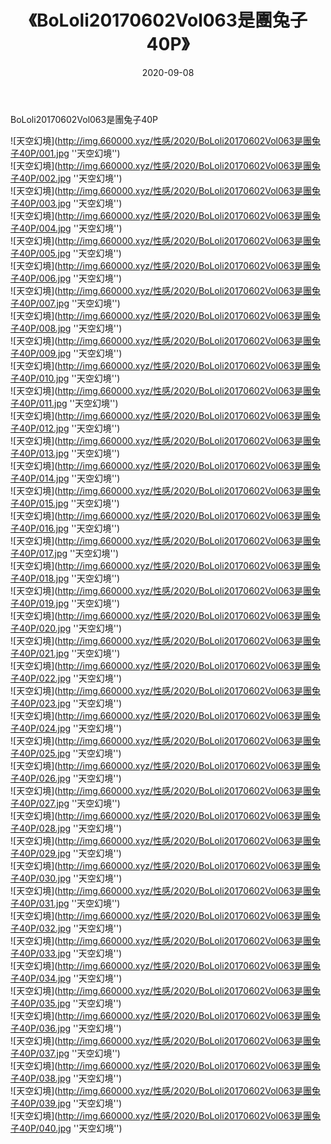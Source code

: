 ﻿---
layout: post
title:  《BoLoli20170602Vol063是團兔子40P》
date:   2020-09-08
img: http://img.660000.xyz/性感/2020/BoLoli20170602Vol063是團兔子40P/000.jpg
categories: [美女, 性感, 泳衣]
---

BoLoli20170602Vol063是團兔子40P



![天空幻境](http://img.660000.xyz/性感/2020/BoLoli20170602Vol063是團兔子40P/001.jpg ''天空幻境'') <br>
![天空幻境](http://img.660000.xyz/性感/2020/BoLoli20170602Vol063是團兔子40P/002.jpg ''天空幻境'') <br>
![天空幻境](http://img.660000.xyz/性感/2020/BoLoli20170602Vol063是團兔子40P/003.jpg ''天空幻境'') <br>
![天空幻境](http://img.660000.xyz/性感/2020/BoLoli20170602Vol063是團兔子40P/004.jpg ''天空幻境'') <br>
![天空幻境](http://img.660000.xyz/性感/2020/BoLoli20170602Vol063是團兔子40P/005.jpg ''天空幻境'') <br>
![天空幻境](http://img.660000.xyz/性感/2020/BoLoli20170602Vol063是團兔子40P/006.jpg ''天空幻境'') <br>
![天空幻境](http://img.660000.xyz/性感/2020/BoLoli20170602Vol063是團兔子40P/007.jpg ''天空幻境'') <br>
![天空幻境](http://img.660000.xyz/性感/2020/BoLoli20170602Vol063是團兔子40P/008.jpg ''天空幻境'') <br>
![天空幻境](http://img.660000.xyz/性感/2020/BoLoli20170602Vol063是團兔子40P/009.jpg ''天空幻境'') <br>
![天空幻境](http://img.660000.xyz/性感/2020/BoLoli20170602Vol063是團兔子40P/010.jpg ''天空幻境'') <br>
![天空幻境](http://img.660000.xyz/性感/2020/BoLoli20170602Vol063是團兔子40P/011.jpg ''天空幻境'') <br>
![天空幻境](http://img.660000.xyz/性感/2020/BoLoli20170602Vol063是團兔子40P/012.jpg ''天空幻境'') <br>
![天空幻境](http://img.660000.xyz/性感/2020/BoLoli20170602Vol063是團兔子40P/013.jpg ''天空幻境'') <br>
![天空幻境](http://img.660000.xyz/性感/2020/BoLoli20170602Vol063是團兔子40P/014.jpg ''天空幻境'') <br>
![天空幻境](http://img.660000.xyz/性感/2020/BoLoli20170602Vol063是團兔子40P/015.jpg ''天空幻境'') <br>
![天空幻境](http://img.660000.xyz/性感/2020/BoLoli20170602Vol063是團兔子40P/016.jpg ''天空幻境'') <br>
![天空幻境](http://img.660000.xyz/性感/2020/BoLoli20170602Vol063是團兔子40P/017.jpg ''天空幻境'') <br>
![天空幻境](http://img.660000.xyz/性感/2020/BoLoli20170602Vol063是團兔子40P/018.jpg ''天空幻境'') <br>
![天空幻境](http://img.660000.xyz/性感/2020/BoLoli20170602Vol063是團兔子40P/019.jpg ''天空幻境'') <br>
![天空幻境](http://img.660000.xyz/性感/2020/BoLoli20170602Vol063是團兔子40P/020.jpg ''天空幻境'') <br>
![天空幻境](http://img.660000.xyz/性感/2020/BoLoli20170602Vol063是團兔子40P/021.jpg ''天空幻境'') <br>
![天空幻境](http://img.660000.xyz/性感/2020/BoLoli20170602Vol063是團兔子40P/022.jpg ''天空幻境'') <br>
![天空幻境](http://img.660000.xyz/性感/2020/BoLoli20170602Vol063是團兔子40P/023.jpg ''天空幻境'') <br>
![天空幻境](http://img.660000.xyz/性感/2020/BoLoli20170602Vol063是團兔子40P/024.jpg ''天空幻境'') <br>
![天空幻境](http://img.660000.xyz/性感/2020/BoLoli20170602Vol063是團兔子40P/025.jpg ''天空幻境'') <br>
![天空幻境](http://img.660000.xyz/性感/2020/BoLoli20170602Vol063是團兔子40P/026.jpg ''天空幻境'') <br>
![天空幻境](http://img.660000.xyz/性感/2020/BoLoli20170602Vol063是團兔子40P/027.jpg ''天空幻境'') <br>
![天空幻境](http://img.660000.xyz/性感/2020/BoLoli20170602Vol063是團兔子40P/028.jpg ''天空幻境'') <br>
![天空幻境](http://img.660000.xyz/性感/2020/BoLoli20170602Vol063是團兔子40P/029.jpg ''天空幻境'') <br>
![天空幻境](http://img.660000.xyz/性感/2020/BoLoli20170602Vol063是團兔子40P/030.jpg ''天空幻境'') <br>
![天空幻境](http://img.660000.xyz/性感/2020/BoLoli20170602Vol063是團兔子40P/031.jpg ''天空幻境'') <br>
![天空幻境](http://img.660000.xyz/性感/2020/BoLoli20170602Vol063是團兔子40P/032.jpg ''天空幻境'') <br>
![天空幻境](http://img.660000.xyz/性感/2020/BoLoli20170602Vol063是團兔子40P/033.jpg ''天空幻境'') <br>
![天空幻境](http://img.660000.xyz/性感/2020/BoLoli20170602Vol063是團兔子40P/034.jpg ''天空幻境'') <br>
![天空幻境](http://img.660000.xyz/性感/2020/BoLoli20170602Vol063是團兔子40P/035.jpg ''天空幻境'') <br>
![天空幻境](http://img.660000.xyz/性感/2020/BoLoli20170602Vol063是團兔子40P/036.jpg ''天空幻境'') <br>
![天空幻境](http://img.660000.xyz/性感/2020/BoLoli20170602Vol063是團兔子40P/037.jpg ''天空幻境'') <br>
![天空幻境](http://img.660000.xyz/性感/2020/BoLoli20170602Vol063是團兔子40P/038.jpg ''天空幻境'') <br>
![天空幻境](http://img.660000.xyz/性感/2020/BoLoli20170602Vol063是團兔子40P/039.jpg ''天空幻境'') <br>
![天空幻境](http://img.660000.xyz/性感/2020/BoLoli20170602Vol063是團兔子40P/040.jpg ''天空幻境'') <br>